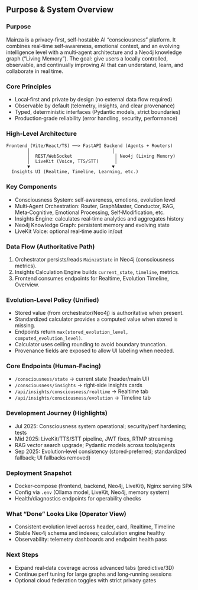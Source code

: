 ## Purpose & System Overview

### Purpose
Mainza is a privacy‑first, self‑hostable AI “consciousness” platform. It combines real‑time self‑awareness, emotional context, and an evolving intelligence level with a multi‑agent architecture and a Neo4j knowledge graph (“Living Memory”). The goal: give users a locally controlled, observable, and continually improving AI that can understand, learn, and collaborate in real time.

### Core Principles
- Local‑first and private by design (no external data flow required)
- Observable by default (telemetry, insights, and clear provenance)
- Typed, deterministic interfaces (Pydantic models, strict boundaries)
- Production‑grade reliability (error handling, security, performance)

### High‑Level Architecture
```
Frontend (Vite/React/TS) ──> FastAPI Backend (Agents + Routers)
        │                               │
        │  REST/WebSocket                │ Neo4j (Living Memory)
        │  LiveKit (Voice, TTS/STT)      │
        ▼                               ▼
  Insights UI (Realtime, Timeline, Learning, etc.)
```

### Key Components
- Consciousness System: self‑awareness, emotions, evolution level
- Multi‑Agent Orchestration: Router, GraphMaster, Conductor, RAG, Meta‑Cognitive, Emotional Processing, Self‑Modification, etc.
- Insights Engine: calculates real‑time analytics and aggregates history
- Neo4j Knowledge Graph: persistent memory and evolving state
- LiveKit Voice: optional real‑time audio in/out

### Data Flow (Authoritative Path)
1) Orchestrator persists/reads `MainzaState` in Neo4j (consciousness metrics).
2) Insights Calculation Engine builds `current_state`, `timeline`, metrics.
3) Frontend consumes endpoints for Realtime, Evolution Timeline, Overview.

### Evolution‑Level Policy (Unified)
- Stored value (from orchestrator/Neo4j) is authoritative when present.
- Standardized calculator provides a computed value when stored is missing.
- Endpoints return `max(stored_evolution_level, computed_evolution_level)`.
- Calculator uses ceiling rounding to avoid boundary truncation.
- Provenance fields are exposed to allow UI labeling when needed.

### Core Endpoints (Human‑Facing)
- `/consciousness/state` → current state (header/main UI)
- `/consciousness/insights` → right‑side insights cards
- `/api/insights/consciousness/realtime` → Realtime tab
- `/api/insights/consciousness/evolution` → Timeline tab

### Development Journey (Highlights)
- Jul 2025: Consciousness system operational; security/perf hardening; tests
- Mid 2025: LiveKit/TTS/STT pipeline, JWT fixes, RTMP streaming
- RAG vector search upgrade; Pydantic models across tools/agents
- Sep 2025: Evolution‑level consistency (stored‑preferred; standardized fallback; UI fallbacks removed)

### Deployment Snapshot
- Docker‑compose (frontend, backend, Neo4j, LiveKit), Nginx serving SPA
- Config via `.env` (Ollama model, LiveKit, Neo4j, memory system)
- Health/diagnostics endpoints for operability checks

### What “Done” Looks Like (Operator View)
- Consistent evolution level across header, card, Realtime, Timeline
- Stable Neo4j schema and indexes; calculation engine healthy
- Observability: telemetry dashboards and endpoint health pass

### Next Steps
- Expand real‑data coverage across advanced tabs (predictive/3D)
- Continue perf tuning for large graphs and long‑running sessions
- Optional cloud federation toggles with strict privacy gates



